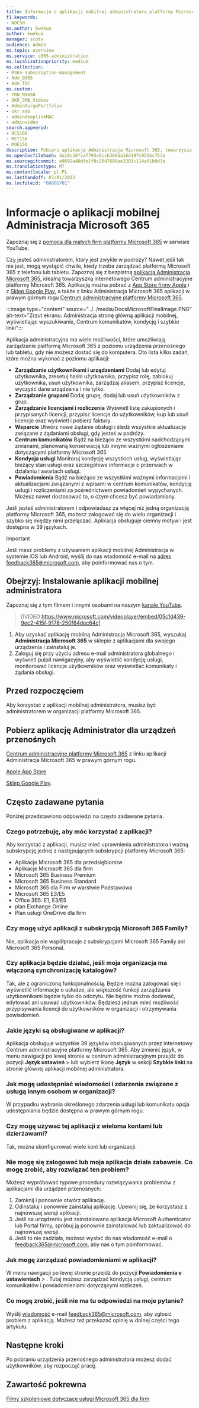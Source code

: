 ```yaml
---
title: Informacje o aplikacji mobilnej administratora platformy Microsoft 365
f1.keywords:
- NOCSH
ms.author: kwekua
author: kwekua
manager: scotv
audience: Admin
ms.topic: overview
ms.service: o365-administration
ms.localizationpriority: medium
ms.collection:
- M365-subscription-management
- Adm_O365
- Adm_TOC
ms.custom:
- TRN_M365B
- OKR_SMB_Videos
- AdminSurgePortfolio
- okr_smb
- admindeeplinkMAC
- adminvideo
search.appverid:
- BCS160
- MET150
- MOE150
description: Pobierz aplikację Administracja Microsoft 365, towarzysza internetowego Centrum administracyjne platformy Microsoft 365, aby zarządzać organizacją online z telefonu lub tabletu.
ms.openlocfilehash: 4a10c38fcaf793c6ccb3666a16d197c95bbc753a
ms.sourcegitcommit: e9692a40dfe1f8c2047699ae3301c114a01b0d3a
ms.translationtype: MT
ms.contentlocale: pl-PL
ms.lasthandoff: 07/01/2022
ms.locfileid: "66601701"
---
```

# <a name="about-the-microsoft-365-admin-mobile-app"></a>Informacje o aplikacji mobilnej Administracja Microsoft 365

Zapoznaj się z [pomocą dla małych firm platformy Microsoft 365](https://go.microsoft.com/fwlink/?linkid=2197659) w serwisie YouTube.

Czy jesteś administratorem, który jest zwykle w podróży? Nawet jeśli tak nie jest, mogą wystąpić chwile, kiedy trzeba zarządzać platformą Microsoft 365 z telefonu lub tabletu. Zapoznaj się z bezpłatną [aplikacją Administracja Microsoft 365](https://go.microsoft.com/fwlink/?LinkID=627216), idealną towarzyszką internetowego Centrum administracyjne platformy Microsoft 365. Aplikację można pobrać z [App Store firmy Apple](https://apps.apple.com/app/apple-store/id761397963?pt=80423&ct=docsaboutadminapp&mt=8) i z [Sklep Google Play](https://play.google.com/store/apps/details?id=com.ms.office365admin&referrer=utm_source%3Ddocsaboutadminapp%26utm_campaign%25docsaboutadminapp), a także z linku Administracja Microsoft 365 aplikacji w prawym górnym rogu <a href="https://go.microsoft.com/fwlink/p/?linkid=2024339" target="_blank">Centrum administracyjne platformy Microsoft 365</a>.

:::image type="content" source="../../media/DocsMicrosoftFinalImage.PNG" alt-text="Zrzut ekranu: Administracja stronę główną aplikacji mobilnej, wyświetlając wyszukiwanie, Centrum komunikatów, kondycję i szybkie linki":::

Aplikacja administracyjna ma wiele możliwości, które umożliwiają zarządzanie platformą Microsoft 365 z poziomu urządzenia przenośnego lub tabletu, gdy nie możesz dostać się do komputera. Oto lista kilku zadań, które można wykonać z poziomu aplikacji:

- **Zarządzanie użytkownikami i urządzeniami** Dodaj lub edytuj użytkownika, zresetuj hasło użytkownika, przypisz rolę, zablokuj użytkownika, usuń użytkownika, zarządzaj aliasem, przypisz licencje, wyczyść dane urządzenia i nie tylko.
- **Zarządzanie grupami** Dodaj grupę, dodaj lub usuń użytkowników z grup.
- **Zarządzanie licencjami i rozliczenia** Wyświetl listę zakupionych i przypisanych licencji, przypisz licencje do użytkowników, kup lub usuń licencje oraz wyświetl i pobierz faktury.
- **Wsparcie** Utwórz nowe żądanie obsługi i śledź wszystkie aktualizacje związane z żądaniami obsługi, gdy jesteś w podróży.
- **Centrum komunikatów** Bądź na bieżąco ze wszystkimi nadchodzącymi zmianami, planowaną konserwacją lub innymi ważnymi ogłoszeniami dotyczącymi platformy Microsoft 365
- **Kondycja usługi** Monitoruj kondycję wszystkich usług, wyświetlając bieżący stan usługi oraz szczegółowe informacje o przerwach w działaniu i awariach usługi.
- **Powiadomienia** Bądź na bieżąco ze wszystkimi ważnymi informacjami i aktualizacjami związanymi z wpisami w centrum komunikatów, kondycją usługi i rozliczeniami za pośrednictwem powiadomień wypychanych. Możesz nawet dostosować to, o czym chcesz być powiadamiany.

Jeśli jesteś administratorem i odpowiadasz za więcej niż jedną organizację platformy Microsoft 365, możesz zalogować się do wielu organizacji i szybko się między nimi przełączać. Aplikacja obsługuje ciemny motyw i jest dostępna w 39 językach.
  
> [!IMPORTANT]
> Jeśli masz problemy z używaniem aplikacji mobilnej Administracja w systemie iOS lub Android, wyślij do nas wiadomość e-mail na [adres feedback365@microsoft.com](mailto:feedback365@microsoft.com), aby poinformować nas o tym.

## <a name="watch-install-the-admin-mobile-app"></a>Obejrzyj: Instalowanie aplikacji mobilnej administratora

Zapoznaj się z tym filmem i innymi osobami na naszym [kanale YouTube](https://go.microsoft.com/fwlink/?linkid=2198017).

> [!VIDEO https://www.microsoft.com/videoplayer/embed/05c1d439-9ec2-415f-9178-250f64dec64c]

1. Aby uzyskać aplikację mobilną Administracja Microsoft 365, wyszukaj **Administracja Microsoft 365** w sklepie z aplikacjami dla swojego urządzenia i zainstaluj je.
2. Zaloguj się przy użyciu adresu e-mail administratora globalnego i wyświetl pulpit nawigacyjny, aby wyświetlić kondycję usługi, monitorować licencje użytkowników oraz wyświetlać komunikaty i żądania obsługi.

## <a name="before-you-begin"></a>Przed rozpoczęciem

Aby korzystać z aplikacji mobilnej administratora, musisz być administratorem w organizacji platformy Microsoft 365.
  
## <a name="download-the-admin-mobile-app"></a>Pobierz aplikację Administrator dla urządzeń przenośnych

<a href="https://go.microsoft.com/fwlink/p/?linkid=2024339" target="_blank">Centrum administracyjne platformy Microsoft 365</a> z linku aplikacji Administracja Microsoft 365 w prawym górnym rogu. 

[Apple App Store](https://apps.apple.com/app/apple-store/id761397963?pt=80423&ct=docsaboutadminapp&mt=8) 

[Sklep Google Play](https://play.google.com/store/apps/details?id=com.ms.office365admin&referrer=utm_source%3Ddocsaboutadminapp%26utm_campaign%25docsaboutadminapp).

## <a name="frequently-asked-questions"></a>Często zadawane pytania

Poniżej przedstawiono odpowiedzi na często zadawane pytania.
  
### <a name="what-do-i-need-to-do-to-be-able-to-use-the-app"></a>Czego potrzebuję, aby móc korzystać z aplikacji?

Aby korzystać z aplikacji, musisz mieć uprawnienia administratora i ważną subskrypcję jednej z następujących subskrypcji platformy Microsoft 365:

- Aplikacje Microsoft 365 dla przedsiębiorstw
- Aplikacje Microsoft 365 dla firm
- Microsoft 365 Business Premium
- Microsoft 365 Business Standard
- Microsoft 365 dla Firm w warstwie Podstawowa
- Microsoft 365 E3/E5
- Office 365: E1, E3/E5
- plan Exchange Online
- Plan usługi OneDrive dla firm
  
### <a name="can-i-use-the-app-with-my-microsoft-365-family-subscription"></a>Czy mogę użyć aplikacji z subskrypcją Microsoft 365 Family?

Nie, aplikacja nie współpracuje z subskrypcjami Microsoft 365 Family ani Microsoft 365 Personal.

### <a name="will-the-app-work-if-my-organization-has-directory-synchronization-enabled"></a>Czy aplikacja będzie działać, jeśli moja organizacja ma włączoną synchronizację katalogów?

Tak, ale z ograniczoną funkcjonalnością. Będzie można zalogować się i wyświetlić informacje o usłudze, ale większość funkcji zarządzania użytkownikami będzie tylko do odczytu. Nie będzie można dodawać, edytować ani usuwać użytkowników. Będziesz jednak mieć możliwość przypisywania licencji do użytkowników w organizacji i otrzymywania powiadomień.
  
### <a name="what-languages-are-supported-by-the-app"></a>Jakie języki są obsługiwane w aplikacji?

Aplikacja obsługuje wszystkie 39 języków obsługiwanych przez internetowy Centrum administracyjne platformy Microsoft 365. Aby zmienić język, w menu nawigacji po lewej stronie w centrum administracyjnym przejdź do pozycji **Język ustawień** >  lub wybierz ikonę **Język** w sekcji **Szybkie linki** na stronie głównej aplikacji mobilnej administratora.
  
### <a name="how-can-i-share-the-service-incidents-and-messages-with-the-rest-of-my-organization"></a>Jak mogę udostępniać wiadomości i zdarzenia związane z usługą innym osobom w organizacji?

W przypadku wybrania określonego zdarzenia usługi lub komunikatu opcja udostępniania będzie dostępna w prawym górnym rogu.
  
### <a name="can-i-use-this-app-with-multiple-accounts-or-tenants"></a>Czy mogę używać tej aplikacji z wieloma kontami lub dzierżawami?

Tak, można skonfigurować wiele kont lub organizacji.

### <a name="im-unable-to-login-or-my-app-is-acting-funny-what-can-i-do-to-troubleshoot-or-fix-the-issue"></a>Nie mogę się zalogować lub moja aplikacja działa zabawnie. Co mogę zrobić, aby rozwiązać ten problem?

Możesz wypróbować typowe procedury rozwiązywania problemów z aplikacjami dla urządzeń przenośnych:

1. Zamknij i ponownie otwórz aplikację.
1. Odinstaluj i ponownie zainstaluj aplikację. Upewnij się, że korzystasz z najnowszej wersji aplikacji.
1. Jeśli na urządzeniu jest zainstalowana aplikacja Microsoft Authenticator lub Portal firmy, spróbuj ją ponownie zainstalować lub zaktualizować do najnowszej wersji.
1. Jeśli to nie zadziała, możesz wysłać do nas wiadomość e-mail o feedback365@microsoft.com, aby nas o tym poinformować.

### <a name="how-do-i-manage-notifications-in-the-app"></a>Jak mogę zarządzać powiadomieniami w aplikacji?

W menu nawigacji po lewej stronie przejdź do pozycji **Powiadomienia o ustawieniach** > . Tutaj możesz zarządzać kondycją usługi, centrum komunikatów i powiadomieniami dotyczącymi rozliczeń.

### <a name="what-do-i-do-if-my-question-isnt-answered"></a>Co mogę zrobić, jeśli nie ma tu odpowiedzi na moje pytanie?

Wyślij [wiadomość](mailto:feedback365@microsoft.com) e-mail feedback365@microsoft.com, aby zgłosić problem z aplikacją. Możesz też przekazać opinię w dolnej części tego artykułu.

## <a name="next-steps"></a>Następne kroki

Po pobraniu urządzenia przenośnego administratora możesz dodać użytkowników, aby rozpocząć pracę.
  
## <a name="related-content"></a>Zawartość pokrewna

[Filmy szkoleniowe dotyczące usługi Microsoft 365 dla firm](../../business-video/index.yml)
